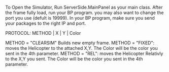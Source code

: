 To Open the Simulator, Run ServerSide.MainPanel as your main class. After the frame fully load, run your BP program. you may also want to change the port you use (defult is 19999). In your BP program, make sure you send your packages to the right IP and port.

PROTOCOL:
METHOD | X | Y | Color 

METHOD = "CLEARSIM"
Builds new empty frame.
METHOD = "FIXED":
moves the Helicopter to the attached X,Y. The Color will be the color you sent in the 4th parameter.
METHOD = "REL":
moves the Helicopter Relativly to the X,Y you sent. The Color will be the color you sent in the 4th parameter.

 
